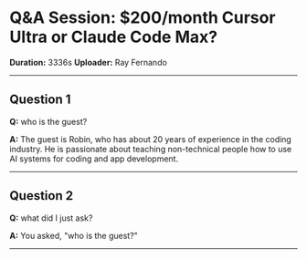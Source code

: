 # Q&A Session: $200/month Cursor Ultra or Claude Code Max?

**Duration:** 3336s
**Uploader:** Ray Fernando

---

## Question 1

**Q:** who is the guest?

**A:** The guest is Robin, who has about 20 years of experience in the coding industry. He is passionate about teaching non-technical people how to use AI systems for coding and app development.

---

## Question 2

**Q:** what did I just ask?

**A:** You asked, "who is the guest?"

---

